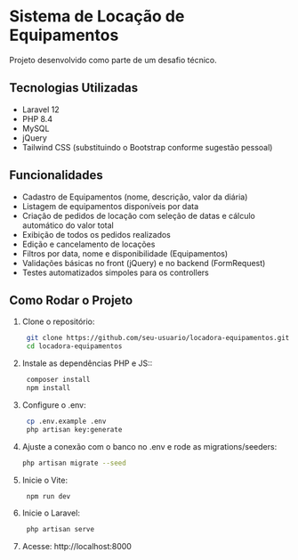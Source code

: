 # Sistema de Locação de Equipamentos

Projeto desenvolvido como parte de um desafio técnico.

## Tecnologias Utilizadas

- Laravel 12
- PHP 8.4
- MySQL
- jQuery
- Tailwind CSS (substituindo o Bootstrap conforme sugestão pessoal)

## Funcionalidades

- Cadastro de Equipamentos (nome, descrição, valor da diária)
- Listagem de equipamentos disponíveis por data
- Criação de pedidos de locação com seleção de datas e cálculo automático do valor total
- Exibição de todos os pedidos realizados
- Edição e cancelamento de locações
- Filtros por data, nome e disponibilidade (Equipamentos)
- Validações básicas no front (jQuery) e no backend (FormRequest)
- Testes automatizados simpoles para os controllers

## Como Rodar o Projeto

1. Clone o repositório:
   ```bash
    git clone https://github.com/seu-usuario/locadora-equipamentos.git
    cd locadora-equipamentos
   ```
2. Instale as dependências PHP e JS::
   ```bash
    composer install
    npm install
   ```
3. Configure o .env:
   ```bash
    cp .env.example .env
    php artisan key:generate
   ```
4. Ajuste a conexão com o banco no .env e rode as migrations/seeders:
   ```bash
   php artisan migrate --seed
   ```
5. Inicie o Vite:
   ```bash
    npm run dev
   ```
6. Inicie o Laravel:
   ```bash
    php artisan serve
   ```
7. Acesse: http://localhost:8000